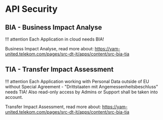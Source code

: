 # API Security

## BIA - Business Impact Analyse

!!! attention
    Each Application in cloud needs BIA!

Business Impact Analyse, read more about: https://yam-united.telekom.com/pages/src-dt-it/apps/content/src-bia-tia

## TIA - Transfer Impact Assessment

!!! attention
    Each Application working with Personal Data outside of EU without Special Agreement - "Drittstaaten mit Angemessenheitsbeschluss" needs TIA!
    Also read-only access by Admins or Support shall be taken into account.

Transfer Impact Assessment, read more about: https://yam-united.telekom.com/pages/src-dt-it/apps/content/src-bia-tia

